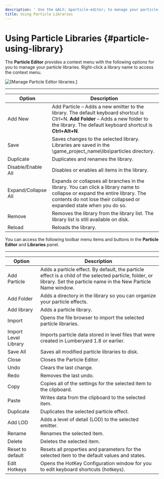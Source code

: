 ```yaml
---
description: ' Use the &ALY; &particle-editor; to manage your particle libraries. '
title: Using Particle Libraries
---
```

# Using Particle Libraries {#particle-using-library}

The **Particle Editor** provides a context menu with the following options for you to manage your particle libraries\. Right\-click a library name to access the context menu\.

![\[Manage Particle Editor libraries.\]](/images/userguide/particles/particle-editor-library-using.png)


****  

| Option | Description | 
| --- | --- | 
| Add New | Add Particle – Adds a new emitter to the library\. The default keyboard shortcut is Ctrl\+N\. **Add Folder** – Adds a new folder to the library\. The default keyboard shortcut is **Ctrl\+Alt\+N**\. | 
| Save | Saves changes to the selected library\. Libraries are saved in the \\game\_project\_name\\libs\\particles directory\. | 
| Duplicate | Duplicates and renames the library\. | 
| Disable/Enable All | Disables or enables all items in the library\. | 
| Expand/Collapse All | Expands or collapses all branches in the library\. You can click a library name to collapse or expand the entire library\. The contents do not lose their collapsed or expanded state when you do so\. | 
| Remove | Removes the library from the library list\. The library list is still available on disk\. | 
| Reload | Reloads the library\. | 

You can access the following toolbar menu items and buttons in the **Particle Editor** and **Libraries** panel\.


****  

| Option | Description | 
| --- | --- | 
| Add Particle | Adds a particle effect\. By default, the particle effect is a child of the selected particle, folder, or library\. Set the particle name in the New Particle Name window\. | 
| Add Folder | Adds a directory in the library so you can organize your particle effects\. | 
| Add library | Adds a particle library\. | 
| Import | Opens the file browser to import the selected particle libraries\. | 
| Import Level Library | Imports particle data stored in level files that were created in Lumberyard 1\.8 or earlier\. | 
| Save All | Saves all modified particle libraries to disk\. | 
| Close | Closes the Particle Editor\. | 
| Undo | Clears the last change\. | 
| Redo | Removes the last undo\. | 
| Copy | Copies all of the settings for the selected item to the clipboard\. | 
| Paste | Writes data from the clipboard to the selected item\. | 
| Duplicate | Duplicates the selected particle effect\. | 
| Add LOD | Adds a level of detail \(LOD\) to the selected emitter\. | 
| Rename | Renames the selected item\. | 
| Delete | Deletes the selected item\. | 
| Reset to default | Resets all properties and parameters for the selected item to the default values and states\. | 
| Edit Hotkeys | Opens the HotKey Configuration window for you to edit keyboard shortcuts \(hotkeys\)\. | 